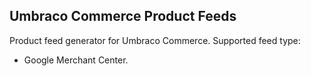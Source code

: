 ## Umbraco Commerce Product Feeds
Product feed generator for Umbraco Commerce.
Supported feed type:
- Google Merchant Center.
